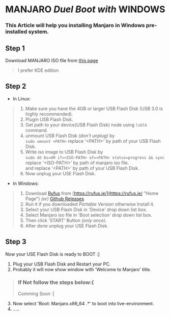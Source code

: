 # **MANJARO** *Duel Boot with* WINDOWS

### This Article will help you installing Manjaro in Windows pre-installed system.

## Step 1 
Download MANJARO ISO file from [this page](https://manjaro.org/download/ "Official Manjaro Download Page")
> I prefer KDE edition 

## Step 2
* In Linux:  
> 1. Make sure you have the 4GB or larger USB Flash Disk (USB 3.0 is highly recommended).  
> 2. Plugin USB Flash Disk.  
> 3. Get path to your device(USB Flash Disk) node using `lsblk` command.  
> 4. unmount USB Flash Disk *(don't unplug)* by  
>    `sudo umount <PATH>` replace '\<PATH>' by path of your USB Flash Disk.  
> 5. Write iso image to USB Flash Disk by  
>    `sudo dd bs=4M if=<ISO-PATH> of=<PATH> status=progress && sync`  
>    replace '\<ISO-PATH>' by path of manjaro iso file.  
>    and replace '\<PATH>' by path of your USB Flash Disk.  
> 6. Now unplug your USE Flash Disk.  

* In Windows:
> 1. Download [Rufus](https://github.com/pbatard/rufus "Create bootable USB drives the easy way ") from [https://rufus.ie/](https://rufus.ie/ "Home Page") *(or)* [Github Releases](https://github.com/pbatard/rufus/releases "Up To Date")  
> 2. Run it if you downloaded *Portable Version* otherwise Install it.  
> 3. Select your USB Flash Disk in 'Device' drop down list box.  
> 4. Select Manjaro iso file in 'Boot selection' drop down list box.  
> 5. Then click 'START' Button *(only once)*.
> 6. After done unplug your USE Flash Disk.  

## Step 3
Now your USE Flash Disk is ready to BOOT :]  
1. Plug your USB Flash Disk and Restart your PC.  
2. Probably it will now show window with 'Welcome to Manjaro' title.  
> ### If Not follow the steps below:(
> Comming
>   Soon :|
3. Now select 'Boot: Manjaro.x86_64 .\*' to boot into live-environment.  
4. .....
